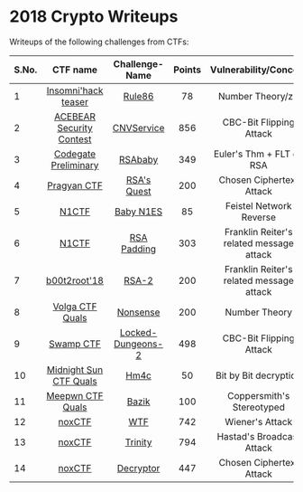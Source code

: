 # 2018 Crypto Writeups
  
Writeups of the following challenges from CTFs:  

| S.No. | CTF name                                             | Challenge-Name                                          | Points | Vulnerability/Concept   | Level of Difficulty |
|-------|:----------------------------------------------------:|:-------------------------------------------------------:|:------:|:-----------------------:|:-------------------:|
| 1     | [Insomni'hack teaser](https://ctftime.org/event/545) | [Rule86](Insomni'Hack-Teaser/Rule86/)                   | 78     | Number Theory/z3        |                     |
| 2     | [ACEBEAR Security Contest](https://ctftime.org/event/564) | [CNVService](ACEBEAR-Security-Contest/CNVService/) | 856    | CBC-Bit Flipping Attack |                     |
| 3     | [Codegate Preliminary](https://ctftime.org/event/542)| [RSAbaby](Codegate-CTF-Preliminary/RSAbaby/)            | 349    | Euler's Thm + FLT on RSA|                     |
| 4     | [Pragyan CTF](https://ctftime.org/event/581)         | [RSA's Quest](Pragyan-CTF/RSA's-Quest/)                 | 200    | Chosen Ciphertext Attack|                     |
| 5     | [N1CTF](https://ctftime.org/event/584)               | [Baby N1ES](N1CTF/baby_N1ES/)                           | 85     | Feistel Network Reverse |                     |
| 6     | [N1CTF](https://ctftime.org/event/584)               | [RSA Padding](N1CTF/RSA_Padding/)                       | 303    | Franklin Reiter's related message attack |    |
| 7     | [b00t2root'18](https://ctftime.org/event/589)        | [RSA-2](b00t2root'18/RSA-2/)                            | 200    | Franklin Reiter's related message attack |    |
| 8     | [Volga CTF Quals](https://ctftime.org/event/539/tasks/) | [Nonsense](VolgaCTF-Quals/Nonsense/)                 | 200    | Number Theory           |                     |
| 9     | [Swamp CTF](https://ctftime.org/event/590)           | [Locked-Dungeons-2](Swamp-CTF/Locked-Dugeons-2/)        | 498    | CBC-Bit Flipping Attack |                     |
| 10    | [Midnight Sun CTF Quals](https://ctftime.org/event/595)| [Hm4c](Midnight-CTF-Quals/hm4c/)                      | 50     | Bit by Bit decryption   |                     |
| 11    | [Meepwn CTF Quals](https://ctftime.org/event/625)    | [Bazik](Meepwn-CTF-Quals/bazik/)                        | 100    | Coppersmith's Stereotyped |                   |
| 12    | [noxCTF](https://ctftime.org/event/671)              | [WTF](noxCTF/WTF/)                                      | 742    | Wiener's Attack         |                     |
| 13    | [noxCTF](https://ctftime.org/event/671)              | [Trinity](noxCTF/Trinity/)                              | 794    | Hastad's Broadcast Attack |                   |
| 14    | [noxCTF](https://ctftime.org/event/671)              | [Decryptor](noxCTF/Decryptor/)                          | 447    | Chosen Ciphertext Attack |                    |